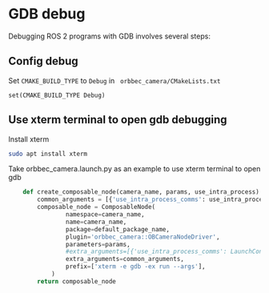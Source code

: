 # GDB debug

Debugging ROS 2 programs with GDB involves several steps:

## Config debug

Set `CMAKE_BUILD_TYPE` to `Debug`  in ` orbbec_camera/CMakeLists.txt`

```
set(CMAKE_BUILD_TYPE Debug)
```

## Use xterm terminal to open gdb debugging

Install xterm

```bash
sudo apt install xterm
```

Take orbbec_camera.launch.py as an example to use xterm terminal to open gdb

```python
    def create_composable_node(camera_name, params, use_intra_process):
        common_arguments = [{'use_intra_process_comms': use_intra_process}]
        composable_node = ComposableNode(
                namespace=camera_name,
                name=camera_name,
                package=default_package_name,
                plugin='orbbec_camera::OBCameraNodeDriver',
                parameters=params,
                #extra_arguments=[{'use_intra_process_comms': LaunchConfiguration("use_intra_process_comms")}],
                extra_arguments=common_arguments,
                prefix=['xterm -e gdb -ex run --args'],
            )
        return composable_node
```
